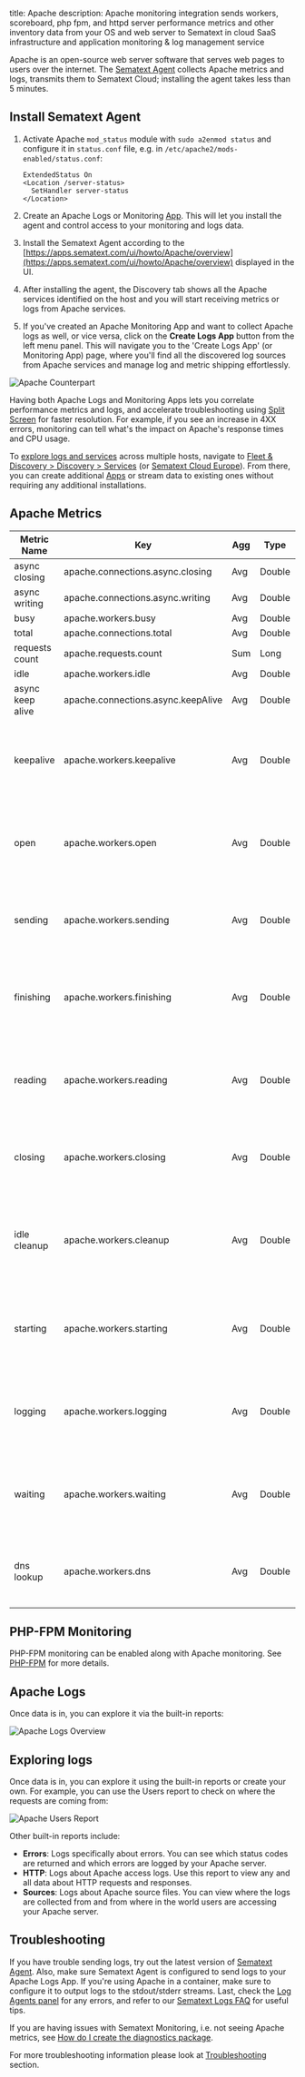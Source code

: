 title: Apache
description: Apache monitoring integration sends workers, scoreboard, php fpm, and httpd server performance metrics and other inventory data from your OS and web server to Sematext in cloud SaaS infrastructure and application monitoring & log management service 

Apache is an open-source web server software that serves web pages to users over the internet. The [Sematext Agent](https://sematext.com/docs/agents/sematext-agent/) collects Apache metrics and logs, transmits them to Sematext Cloud; installing the agent takes less than 5 minutes.

## Install Sematext Agent

1.  Activate Apache `mod_status` module with `sudo a2enmod status` and configure it in `status.conf` file, e.g. in `/etc/apache2/mods-enabled/status.conf`:

        ExtendedStatus On
        <Location /server-status>
          SetHandler server-status
        </Location>

2. Create an Apache Logs or Monitoring [App](https://sematext.com/docs/guide/app-guide/). This will let you install the agent and control access to your monitoring and logs data.
3. Install the Sematext Agent according to the [https://apps.sematext.com/ui/howto/Apache/overview](https://apps.sematext.com/ui/howto/Apache/overview) displayed in the UI.
4. After installing the agent, the Discovery tab shows all the Apache services identified on the host and you will start receiving metrics or logs from Apache services.
5. If you've created an Apache Monitoring App and want to collect Apache logs as well, or vice versa, click on the **Create Logs App** button from the left menu panel. This will navigate you to the 'Create Logs App' (or Monitoring App) page, where you'll find all the discovered log sources from Apache services and manage log and metric shipping effortlessly.

![Apache Counterpart](../images/integrations/apache-counterpart.gif)

Having both Apache Logs and Monitoring Apps lets you correlate performance metrics and logs, and accelerate troubleshooting using [Split Screen](https://sematext.com/docs/guide/split-screen/) for faster resolution. For example, if you see an increase in 4XX errors, monitoring can tell what's the impact on Apache's response times and CPU usage.

To [explore logs and services](https://sematext.com/docs/monitoring/autodiscovery/) across multiple hosts, navigate to [Fleet & Discovery > Discovery > Services](https://apps.sematext.com/ui/fleet-and-discovery/discovery/services) (or  [Sematext Cloud Europe](https://apps.eu.sematext.com/ui/fleet-and-discovery/discovery/services)). From there, you can create additional [Apps](https://sematext.com/docs/guide/app-guide/) or stream data to existing ones without requiring any additional installations. 

## Apache Metrics

Metric Name | Key | Agg | Type | Description
--- | --- | --- | --- | ---
async closing | apache.connections.async.closing | Avg | Double | 
async writing | apache.connections.async.writing | Avg | Double | 
busy | apache.workers.busy | Avg | Double | 
total | apache.connections.total | Avg | Double | 
requests count | apache.requests.count | Sum | Long | 
idle | apache.workers.idle | Avg | Double | 
async keep alive | apache.connections.async.keepAlive | Avg | Double | 
keepalive | apache.workers.keepalive | Avg | Double | <b>keepalive</b>: Number of workers currently sending keepalive messages
open | apache.workers.open | Avg | Double | <b>open</b>: Number of workers currently not busy with any process
sending | apache.workers.sending | Avg | Double | <b>sending</b>: Number of workers currently sending a reply
finishing | apache.workers.finishing | Avg | Double | <b>finishing</b>: Number of workers currently gracefully finishing connections
reading | apache.workers.reading | Avg | Double | <b>reading</b>: Number of workers currently reading incoming requests
closing | apache.workers.closing | Avg | Double | <b>closing</b>: Number of workers currently closing a connection
idle cleanup | apache.workers.cleanup | Avg | Double | <b>idle cleanup</b>: Number of workers currently performing idle cleanup procedure
starting | apache.workers.starting | Avg | Double | <b>starting</b>: Number of workers currently starting up a connection
logging | apache.workers.logging | Avg | Double | <b>logging</b>: Number of workers currently busy updating log files
waiting | apache.workers.waiting | Avg | Double | <b>waiting</b>: Number of workers currently waiting for a connection
dns lookup | apache.workers.dns | Avg | Double | <b>dnslookup</b>: Number of workers currently requesting DNS lookup

## PHP-FPM Monitoring

PHP-FPM monitoring can be enabled along with Apache monitoring. See [PHP-FPM](./php) for more details.

## Apache Logs

Once data is in, you can explore it via the built-in reports: 

![Apache Logs Overview](../images/logs/apache-logpack.png)

## Exploring logs

Once data is in, you can explore it using the built-in reports or create your own. For example, you can use the Users report to check on where the requests are coming from:

![Apache Users Report](../images/logs/nginx-logpack-2.png)

Other built-in reports include:

- **Errors**: Logs specifically about errors. You can see which status codes are returned and which errors are logged by your Apache server.
- **HTTP**: Logs about Apache access logs. Use this report to view any and all data about HTTP requests and responses.
- **Sources**: Logs about Apache source files. You can view where the logs are collected from and from where in the world users are accessing your Apache server.

## Troubleshooting

If you have trouble sending logs, try out the latest version of [Sematext Agent](../agents/sematext-agent/installation/). Also, make sure Sematext Agent is configured to send logs to your Apache Logs App. If you're using Apache in a container, make sure to configure it to output logs to the stdout/stderr streams. Last, check the [Log Agents panel](https://sematext.com/docs/fleet/#log-agents) for any errors, and refer to our [Sematext Logs FAQ](https://sematext.com/docs/logs/faq/) for useful tips.

If you are having issues with Sematext Monitoring, i.e. not seeing Apache metrics, see
[How do I create the diagnostics package](/monitoring/spm-faq/#how-do-i-create-the-diagnostics-package).

For more troubleshooting information please look at [Troubleshooting](/monitoring/spm-faq/#troubleshooting) section.
